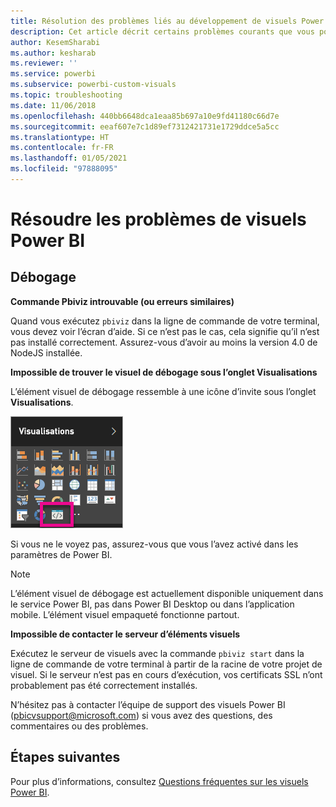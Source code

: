 ```yaml
---
title: Résolution des problèmes liés au développement de visuels Power BI dans l’analytique incorporée Power BI pour obtenir de meilleurs insights via la BI incorporée
description: Cet article décrit certains problèmes courants que vous pouvez rencontrer quand vous développez ou créez un visuel Power BI personnalisé. Obtenez de meilleurs insights BI incorporés avec l’analytique incorporée Power BI.
author: KesemSharabi
ms.author: kesharab
ms.reviewer: ''
ms.service: powerbi
ms.subservice: powerbi-custom-visuals
ms.topic: troubleshooting
ms.date: 11/06/2018
ms.openlocfilehash: 440bb6648dca1eaa85b697a10e9fd41180c66d7e
ms.sourcegitcommit: eeaf607e7c1d89ef7312421731e1729ddce5a5cc
ms.translationtype: HT
ms.contentlocale: fr-FR
ms.lasthandoff: 01/05/2021
ms.locfileid: "97888095"
---
```

# <a name="troubleshoot-power-bi-visuals"></a>Résoudre les problèmes de visuels Power BI

## <a name="debug"></a>Débogage

**Commande Pbiviz introuvable (ou erreurs similaires)**

Quand vous exécutez `pbiviz` dans la ligne de commande de votre terminal, vous devez voir l’écran d’aide. Si ce n’est pas le cas, cela signifie qu’il n’est pas installé correctement. Assurez-vous d’avoir au moins la version 4.0 de NodeJS installée.

**Impossible de trouver le visuel de débogage sous l’onglet Visualisations**

L’élément visuel de débogage ressemble à une icône d’invite sous l’onglet **Visualisations**.

![Sélection du visuel](media/power-bi-custom-visuals-troubleshoot/powerbi-developer-visual-selection.png)

Si vous ne le voyez pas, assurez-vous que vous l’avez activé dans les paramètres de Power BI.

> [!NOTE]
> L’élément visuel de débogage est actuellement disponible uniquement dans le service Power BI, pas dans Power BI Desktop ou dans l’application mobile. L’élément visuel empaqueté fonctionne partout.

**Impossible de contacter le serveur d’éléments visuels**

Exécutez le serveur de visuels avec la commande `pbiviz start` dans la ligne de commande de votre terminal à partir de la racine de votre projet de visuel. Si le serveur n’est pas en cours d’exécution, vos certificats SSL n’ont probablement pas été correctement installés.

N’hésitez pas à contacter l’équipe de support des visuels Power BI (pbicvsupport@microsoft.com) si vous avez des questions, des commentaires ou des problèmes.

## <a name="next-steps"></a>Étapes suivantes

Pour plus d’informations, consultez [Questions fréquentes sur les visuels Power BI](power-bi-custom-visuals-faq.md#organizational-power-bi-visuals).